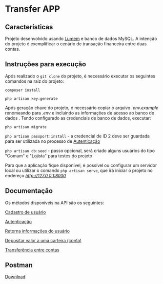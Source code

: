 # Transfer APP

## Características
Projeto desenvolvido usando [Lumem](https://lumen.laravel.com/) e banco de dados MySQL.
A intenção do projeto é exemplificar o cenário de transação financeira entre duas contas.

## Instruções para execução
Após realizado o `git clone` do projeto, é necessário executar os seguintes comandos na raiz do projeto:

`composer install` 

`php artisan key:generate`

Após geração chave do projeto, é necessário copiar o arquivo _.env.example_ renomeando para _.env_ e incluindo as informações de acesso ao banco de dados . Tendo configurado as credenciais de banco de dados, executar:

`php artisan migrate`

`php artisan passport:install` - a credencial de ID 2 deve ser guardada para ser utilizada no processo de [Autenticação](https://github.com/lucasfelipegodoi/transfer-app/wiki/Autentica%C3%A7%C3%A3o)

`php artisan db:seed` - passo opcional, será criado alguns usuários do tipo "Comum" e "Lojista" para testes do projeto

Para que a aplicação fique disponível, é possível ou configurar um servidor local ou utilizar o comando `php artisan serve`, que irá iniciar o projeto no endereço _http://127.0.0.1:8000_

## Documentação 

Os métodos disponíveis na API são os seguintes:

[Cadastro de usuário](https://github.com/lucasfelipegodoi/transfer-app/wiki/Cadastro-de-usu%C3%A1rio)

[Autenticação](https://github.com/lucasfelipegodoi/transfer-app/wiki/Autentica%C3%A7%C3%A3o)

[Retorna informações do usuário](https://github.com/lucasfelipegodoi/transfer-app/wiki/Retorna-informa%C3%A7%C3%B5es-do-usu%C3%A1rio)

[Depositar valor a uma carteira (conta)](https://github.com/lucasfelipegodoi/transfer-app/wiki/Depositar-valor-a-uma-carteira-(conta))

[Transferência entre contas](https://github.com/lucasfelipegodoi/transfer-app/wiki/Transfer%C3%AAncia-entre-contas)

## Postman
[Download](https://github.com/lucasfelipegodoi/transfer-app/tree/master/docs)
